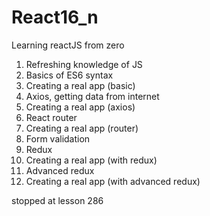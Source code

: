 # React16_n
Learning reactJS from zero
1. Refreshing knowledge of JS
2. Basics of ES6 syntax
3. Creating a real app (basic) 
4. Axios, getting data from internet
5. Creating a real app (axios) 
6. React router
7. Creating a real app (router)
8. Form validation
9. Redux
10. Creating a real app (with redux)
11. Advanced redux
12. Creating a real app (with advanced redux)

stopped at lesson 286
